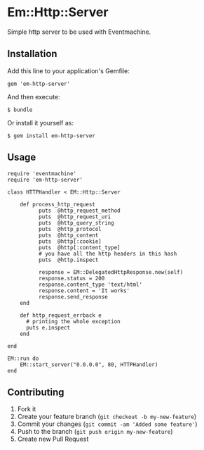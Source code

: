 # Em::Http::Server

Simple http server to be used with Eventmachine.

## Installation

Add this line to your application's Gemfile:

    gem 'em-http-server'

And then execute:

    $ bundle

Or install it yourself as:

    $ gem install em-http-server

## Usage

    require 'eventmachine'
    require 'em-http-server'

    class HTTPHandler < EM::Http::Server

        def process_http_request
              puts  @http_request_method
              puts  @http_request_uri
              puts  @http_query_string
              puts  @http_protocol
              puts  @http_content
              puts  @http[:cookie]
              puts  @http[:content_type]
              # you have all the http headers in this hash
              puts  @http.inspect

              response = EM::DelegatedHttpResponse.new(self)
              response.status = 200
              response.content_type 'text/html'
              response.content = 'It works'
              response.send_response
        end

        def http_request_errback e
          # printing the whole exception
          puts e.inspect
        end

    end

    EM::run do
        EM::start_server("0.0.0.0", 80, HTTPHandler)
    end

## Contributing

1. Fork it
2. Create your feature branch (`git checkout -b my-new-feature`)
3. Commit your changes (`git commit -am 'Added some feature'`)
4. Push to the branch (`git push origin my-new-feature`)
5. Create new Pull Request
